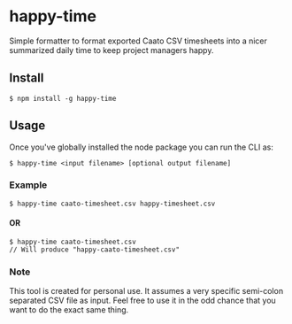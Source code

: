 # happy-time

Simple formatter to format exported Caato CSV timesheets into a nicer summarized daily time to keep project managers happy.

## Install

```
$ npm install -g happy-time
```

## Usage

Once you've globally installed the node package you can run the CLI as:

```
$ happy-time <input filename> [optional output filename]
```

### Example
```
$ happy-time caato-timesheet.csv happy-timesheet.csv
```

#### OR
```
$ happy-time caato-timesheet.csv
// Will produce "happy-caato-timesheet.csv"
```

### Note
This tool is created for personal use. It assumes a very specific semi-colon separated CSV file as input. Feel free to use it in the odd chance that you want to do the exact same thing.
